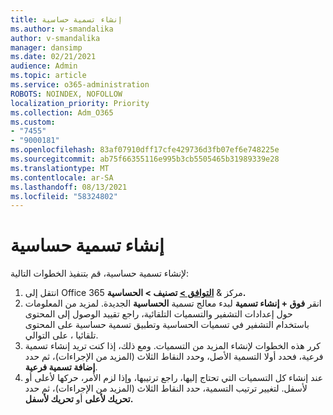 ```yaml
---
title: إنشاء تسمية حساسية
ms.author: v-smandalika
author: v-smandalika
manager: dansimp
ms.date: 02/21/2021
audience: Admin
ms.topic: article
ms.service: o365-administration
ROBOTS: NOINDEX, NOFOLLOW
localization_priority: Priority
ms.collection: Adm_O365
ms.custom:
- "7455"
- "9000181"
ms.openlocfilehash: 83af07910dff17cfe429736d3fb07ef6e748225e
ms.sourcegitcommit: ab75f66355116e995b3cb5505465b31989339e28
ms.translationtype: MT
ms.contentlocale: ar-SA
ms.lasthandoff: 08/13/2021
ms.locfileid: "58324802"
---
```

# <a name="create-a-sensitivity-label"></a>إنشاء تسمية حساسية

لإنشاء تسمية حساسية، قم بتنفيذ الخطوات التالية:

1. انتقل إلى Office 365 مركز & **[التوافق >](https://sip.protection.office.com/) تصنيف > الحساسية.**
2. انقر **فوق + إنشاء تسمية** لبدء معالج تسمية **الحساسية** الجديدة. لمزيد من المعلومات حول إعدادات التشفير والتسميات التلقائية، راجع تقييد الوصول [](https://docs.microsoft.com/microsoft-365/compliance/apply-sensitivity-label-automatically)إلى المحتوى باستخدام التشفير في تسميات الحساسية وتطبيق تسمية حساسية على المحتوى تلقائيا ، على التوالي. [](https://docs.microsoft.com/microsoft-365/compliance/encryption-sensitivity-labels)
3. كرر هذه الخطوات لإنشاء المزيد من التسميات. ومع ذلك، إذا كنت تريد إنشاء تسمية فرعية، فحدد أولا التسمية الأصل، وحدد النقاط الثلاث (المزيد من الإجراءات)، ثم حدد **إضافة تسمية فرعية**.
4. عند إنشاء كل التسميات التي تحتاج إليها، راجع ترتيبها، وإذا لزم الأمر، حركها لأعلى أو لأسفل. لتغيير ترتيب التسمية، حدد النقاط الثلاث (المزيد من الإجراءات)، ثم حدد **تحريك لأعلى** أو **تحريك لأسفل.** 
